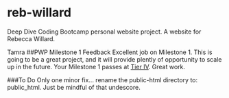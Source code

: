 # reb-willard
Deep Dive Coding Bootcamp personal website project. A website for Rebecca Willard.

Tamra
##PWP Milestone 1 Feedback
Excellent job on Milestone 1. This is going to be a great project, and it will provide plently of opportunity to scale up in the future. Your Milestone 1 passes at [Tier IV](https://bootcamp-coders.cnm.edu/projects/personal/rubric/). Great work.

###To Do
Only one minor fix... rename the public-html directory to: public_html. Just be mindful of that undescore.
